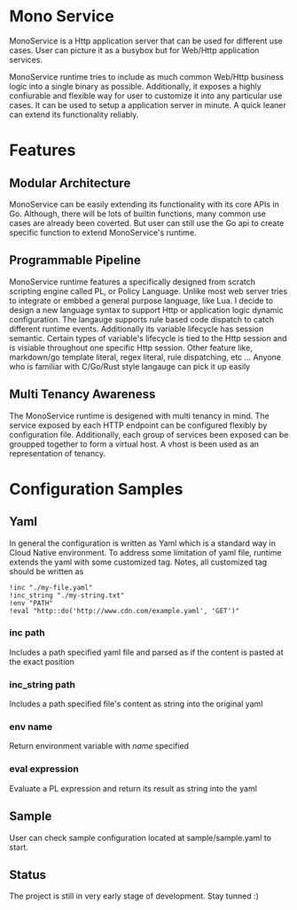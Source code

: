 # Mono Service

MonoService is a Http application server that can be used for different use cases.
User can picture it as a busybox but for Web/Http application services.

MonoService runtime tries to include as much common Web/Http business logic into
a single binary as possible. Additionally, it exposes a highly confiurable and
flexible way for user to customize it into any particular use cases. It can be
used to setup a application server in minute. A quick leaner can extend its
functionality reliably.

# Features

## Modular Architecture

MonoService can be easily extending its functionality with its core APIs in Go.
Although, there will be lots of builtin functions, many common use cases are
already been coverted. But user can still use the Go api to create specific
function to extend MonoService's runtime.

## Programmable Pipeline

MonoService runtime features a specifically designed from scratch scripting engine
called PL, or Policy Language. Unlike most web server tries to integrate or embbed
a general purpose language, like Lua. I decide to design a new language syntax to
support Http or application logic dynamic configuration. The langauge supports
rule based code dispatch to catch different runtime events. Additionally its
variable lifecycle has session semantic. Certain types of variable's lifecycle is
tied to the Http session and is visiable throughout one specific Http session.
Other feature like, markdown/go template literal, regex literal, rule dispatching,
etc ... Anyone who is familiar with C/Go/Rust style langauge can pick it up easily

## Multi Tenancy Awareness

The MonoService runtime is desigened with multi tenancy in mind. The service
exposed by each HTTP endpoint can be configured flexibly by configuration file.
Additionally, each group of services been exposed can be groupped together to
form a virtual host. A vhost is been used as an representation of tenancy.

# Configuration Samples

## Yaml

In general the configuration is written as Yaml which is a standard way in
Cloud Native environment. To address some limitation of yaml file, runtime extends
the yaml with some customized tag. Notes, all customized tag should be written
as 

```
!inc "./my-file.yaml"
!inc_string "./my-string.txt"
!env "PATH"
!eval "http::do('http://www.cdn.com/example.yaml', 'GET')"
```

### inc path

Includes a path specified yaml file and parsed as if the content is pasted at
the exact position

### inc_string path

Includes a path specified file's content as string into the original yaml

### env name

Return environment variable with *name* specified

### eval expression

Evaluate a PL expression and return its result as string into the yaml


## Sample

User can check sample configuration located at sample/sample.yaml to start. 

## Status

The project is still in very early stage of development. Stay tunned :)
